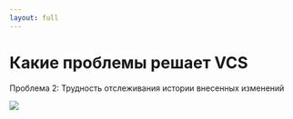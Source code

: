 ```yaml
---
layout: full
---
```


# Какие проблемы решает VCS
Проблема 2: Трудность отслеживания истории внесенных изменений

![](/images/01-vcs-intro/lawyer-check-contract.png)
